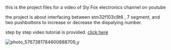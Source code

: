 this is the project files for a video of Sly Fox electronics channel on youtube

the project is about interfacing between stm32f103c8t6 , 7 segment, and two pushbuttons to increase or decrease the dispalying number.

step by step video tutorial is provided.
[click here](https://www.youtube.com/watch?v=_KdxbC7GSms&t=94s)

![photo_5767381784600888709_y](https://github.com/AliQorbaniFard/SlyFox_stm32And7segment/assets/126378284/f607de30-f7d4-4bc0-9848-f264a1f9f4b4)
